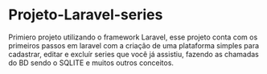 # Projeto-Laravel-series
 Primiero projeto utilizando o framework Laravel, esse projeto conta com os primeiros passos em laravel com a criação de uma plataforma simples para cadastrar, editar e excluír series que você já assistiu, fazendo as chamadas do BD sendo o SQLITE e muitos outros conceitos.
